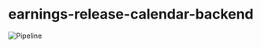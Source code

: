 # earnings-release-calendar-backend

![Pipeline](https://github.com/luisfelipe998/earnings-release-calendar-backend/actions/workflows/pipeline.yml/badge.svg)
